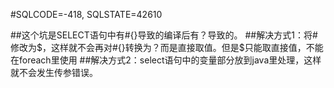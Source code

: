 #SQLCODE=-418, SQLSTATE=42610

##这个坑是SELECT语句中有#{}导致的编译后有？导致的。
##解决方式1：将#修改为$，这样就不会再对#{}转换为？而是直接取值。但是$只能取直接值，不能在foreach里使用
##解决方式2：select语句中的变量部分放到java里处理，这样就不会发生传参错误。